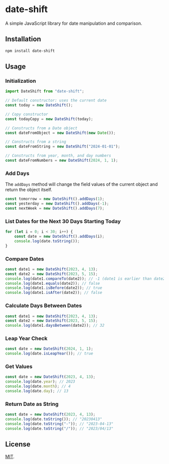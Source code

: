 # date-shift

A simple JavaScript library for date manipulation and comparison.

## Installation

```bash
npm install date-shift
```

## Usage

### Initialization

```javascript
import DateShift from "date-shift";

// Default constructor: uses the current date
const today = new DateShift();

// Copy constructor
const todayCopy = new DateShift(today);

// Constructs from a Date object
const dateFromObject = new DateShift(new Date());

// Constructs from a string
const dateFromString = new DateShift("2024-01-01");

// Constructs from year, month, and day numbers
const dateFromNumbers = new DateShift(2024, 1, 1);
```

### Add Days

The `addDays` method will change the field values of the current object and
return the object itself.

```javascript
const tomorrow = new DateShift().addDays(1);
const yesterday = new DateShift().addDays(-1);
const nextWeek = new DateShift().addDays(7);
```

### List Dates for the Next 30 Days Starting Today

```javascript
for (let i = 0; i < 30; i++) {
	const date = new DateShift().addDays(i);
	console.log(date.toString());
}
```

### Compare Dates

```javascript
const date1 = new DateShift(2023, 4, 13);
const date2 = new DateShift(2023, 5, 15);
console.log(date1.compareTo(date2)); // -1 (date1 is earlier than date2)
console.log(date1.equals(date2)); // false
console.log(date1.isBefore(date2)); // true
console.log(date1.isAfter(date2)); // false
```

### Calculate Days Between Dates

```javascript
const date1 = new DateShift(2023, 4, 13);
const date2 = new DateShift(2023, 5, 15);
console.log(date1.daysBetween(date2)); // 32
```

### Leap Year Check

```javascript
const date = new DateShift(2024, 1, 1);
console.log(date.isLeapYear()); // true
```

### Get Values

```javascript
const date = new DateShift(2023, 4, 13);
console.log(date.year); // 2023
console.log(date.month); // 4
console.log(date.day); // 13
```

### Return Date as String

```javascript
const date = new DateShift(2023, 4, 13);
console.log(date.toString()); // "20230413"
console.log(date.toString("-")); // "2023-04-13"
console.log(date.toString("/")); // "2023/04/13"
```

## License

[MIT](LICENSE).
